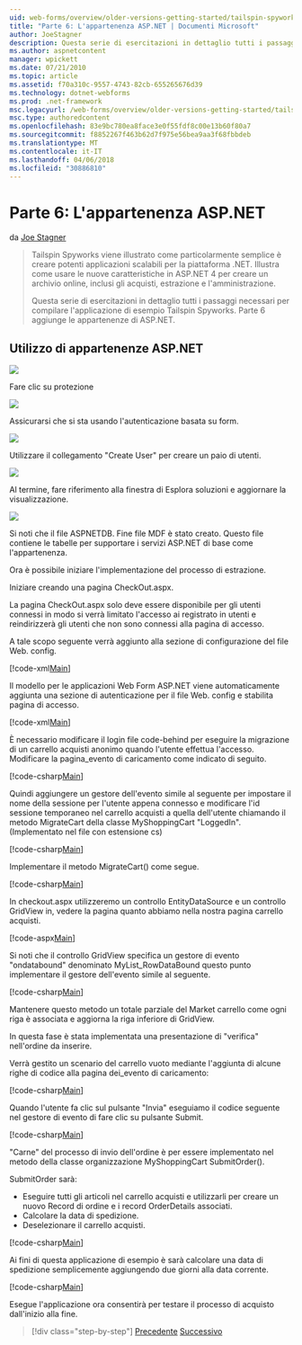 ```yaml
---
uid: web-forms/overview/older-versions-getting-started/tailspin-spyworks/tailspin-spyworks-part-6
title: "Parte 6: L'appartenenza ASP.NET | Documenti Microsoft"
author: JoeStagner
description: Questa serie di esercitazioni in dettaglio tutti i passaggi necessari per compilare l'applicazione di esempio Tailspin Spyworks. Parte 6 aggiunge le appartenenze di ASP.NET.
ms.author: aspnetcontent
manager: wpickett
ms.date: 07/21/2010
ms.topic: article
ms.assetid: f70a310c-9557-4743-82cb-655265676d39
ms.technology: dotnet-webforms
ms.prod: .net-framework
msc.legacyurl: /web-forms/overview/older-versions-getting-started/tailspin-spyworks/tailspin-spyworks-part-6
msc.type: authoredcontent
ms.openlocfilehash: 83e9bc780ea8face3e0f55fdf8c00e13b60f80a7
ms.sourcegitcommit: f8852267f463b62d7f975e56bea9aa3f68fbbdeb
ms.translationtype: MT
ms.contentlocale: it-IT
ms.lasthandoff: 04/06/2018
ms.locfileid: "30886810"
---
```

<a name="part-6-aspnet-membership"></a>Parte 6: L'appartenenza ASP.NET
====================
da [Joe Stagner](https://github.com/JoeStagner)

> Tailspin Spyworks viene illustrato come particolarmente semplice è creare potenti applicazioni scalabili per la piattaforma .NET. Illustra come usare le nuove caratteristiche in ASP.NET 4 per creare un archivio online, inclusi gli acquisti, estrazione e l'amministrazione.
> 
> Questa serie di esercitazioni in dettaglio tutti i passaggi necessari per compilare l'applicazione di esempio Tailspin Spyworks. Parte 6 aggiunge le appartenenze di ASP.NET.


## <a id="_Toc260221672"></a>  Utilizzo di appartenenze ASP.NET

![](tailspin-spyworks-part-6/_static/image1.png)

Fare clic su protezione

![](tailspin-spyworks-part-6/_static/image1.jpg)

Assicurarsi che si sta usando l'autenticazione basata su form.

![](tailspin-spyworks-part-6/_static/image2.jpg)

Utilizzare il collegamento "Create User" per creare un paio di utenti.

![](tailspin-spyworks-part-6/_static/image3.jpg)

Al termine, fare riferimento alla finestra di Esplora soluzioni e aggiornare la visualizzazione.

![](tailspin-spyworks-part-6/_static/image2.png)

Si noti che il file ASPNETDB. Fine file MDF è stato creato. Questo file contiene le tabelle per supportare i servizi ASP.NET di base come l'appartenenza.

Ora è possibile iniziare l'implementazione del processo di estrazione.

Iniziare creando una pagina CheckOut.aspx.

La pagina CheckOut.aspx solo deve essere disponibile per gli utenti connessi in modo si verrà limitato l'accesso ai registrato in utenti e reindirizzerà gli utenti che non sono connessi alla pagina di accesso.

A tale scopo seguente verrà aggiunto alla sezione di configurazione del file Web. config.

[!code-xml[Main](tailspin-spyworks-part-6/samples/sample1.xml)]

Il modello per le applicazioni Web Form ASP.NET viene automaticamente aggiunta una sezione di autenticazione per il file Web. config e stabilita pagina di accesso.

[!code-xml[Main](tailspin-spyworks-part-6/samples/sample2.xml)]

È necessario modificare il login file code-behind per eseguire la migrazione di un carrello acquisti anonimo quando l'utente effettua l'accesso. Modificare la pagina\_evento di caricamento come indicato di seguito.

[!code-csharp[Main](tailspin-spyworks-part-6/samples/sample3.cs)]

Quindi aggiungere un gestore dell'evento simile al seguente per impostare il nome della sessione per l'utente appena connesso e modificare l'id sessione temporaneo nel carrello acquisti a quella dell'utente chiamando il metodo MigrateCart della classe MyShoppingCart "LoggedIn". (Implementato nel file con estensione cs)

[!code-csharp[Main](tailspin-spyworks-part-6/samples/sample4.cs)]

Implementare il metodo MigrateCart() come segue.

[!code-csharp[Main](tailspin-spyworks-part-6/samples/sample5.cs)]

In checkout.aspx utilizzeremo un controllo EntityDataSource e un controllo GridView in, vedere la pagina quanto abbiamo nella nostra pagina carrello acquisti.

[!code-aspx[Main](tailspin-spyworks-part-6/samples/sample6.aspx)]

Si noti che il controllo GridView specifica un gestore di evento "ondatabound" denominato MyList\_RowDataBound questo punto implementare il gestore dell'evento simile al seguente.

[!code-csharp[Main](tailspin-spyworks-part-6/samples/sample7.cs)]

Mantenere questo metodo un totale parziale del Market carrello come ogni riga è associata e aggiorna la riga inferiore di GridView.

In questa fase è stata implementata una presentazione di "verifica" nell'ordine da inserire.

Verrà gestito un scenario del carrello vuoto mediante l'aggiunta di alcune righe di codice alla pagina dei\_evento di caricamento:

[!code-csharp[Main](tailspin-spyworks-part-6/samples/sample8.cs)]

Quando l'utente fa clic sul pulsante "Invia" eseguiamo il codice seguente nel gestore di evento di fare clic su pulsante Submit.

[!code-csharp[Main](tailspin-spyworks-part-6/samples/sample9.cs)]

"Carne" del processo di invio dell'ordine è per essere implementato nel metodo della classe organizzazione MyShoppingCart SubmitOrder().

SubmitOrder sarà:

- Eseguire tutti gli articoli nel carrello acquisti e utilizzarli per creare un nuovo Record di ordine e i record OrderDetails associati.
- Calcolare la data di spedizione.
- Deselezionare il carrello acquisti.


[!code-csharp[Main](tailspin-spyworks-part-6/samples/sample10.cs)]

Ai fini di questa applicazione di esempio è sarà calcolare una data di spedizione semplicemente aggiungendo due giorni alla data corrente.

[!code-csharp[Main](tailspin-spyworks-part-6/samples/sample11.cs)]

Esegue l'applicazione ora consentirà per testare il processo di acquisto dall'inizio alla fine.

> [!div class="step-by-step"]
> [Precedente](tailspin-spyworks-part-5.md)
> [Successivo](tailspin-spyworks-part-7.md)
